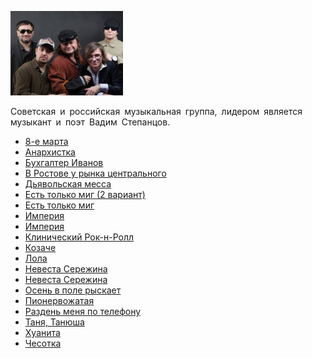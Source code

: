 ![](bahyt-kompot.jpg)

Советская и российская музыкальная группа, лидером является музыкант и поэт Вадим Степанцов.

* [8-е марта](8-е%20марта)
* [Анархистка](Анархистка)
* [Бухгалтер Иванов](Бухгалтер%20Иванов)
* [В Ростове у рынка центрального](В%20Ростове%20у%20рынка%20центрального)
* [Дьявольская месса](Дьявольская%20месса)
* [Есть только миг (2 вариант)](Есть%20только%20миг%20(2%20вариант))
* [Есть только миг](Есть%20только%20миг)
* [Импepия](Импepия)
* [Империя](Империя)
* [Клинический Рок-н-Ролл](Клинический%20Рок-н-Ролл)
* [Козаче](Козаче)
* [Лола](Лола)
* [Нeвecтa Cepeжинa](Нeвecтa%20Cepeжинa)
* [Невеста Сережина](Невеста%20Сережина)
* [Осень в поле рыскает](Осень%20в%20поле%20рыскает)
* [Пионервожатая](Пионервожатая)
* [Раздень меня по телефону](Раздень%20меня%20по%20телефону)
* [Таня, Танюша](Таня,%20Танюша)
* [Хуанита](Хуанита)
* [Чесотка](Чесотка)